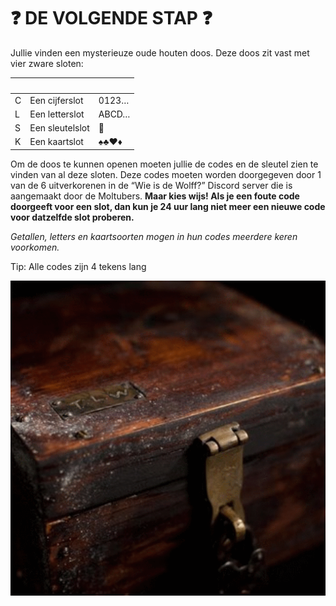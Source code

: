 # ❓ DE VOLGENDE STAP ❓

Jullie vinden een mysterieuze oude houten doos. Deze doos zit vast met vier zware sloten:

&nbsp;|&nbsp;|&nbsp;
--- | --- | ---
C | Een cijferslot  |  0123…
L | Een letterslot  |  ABCD…
S | Een sleutelslot |  🔑
K | Een kaartslot   |  ♠️♣️♥️♦️

Om de doos te kunnen openen moeten jullie de codes en de sleutel zien te vinden van al deze sloten.  Deze codes moeten
worden doorgegeven door 1 van de 6 uitverkorenen in de “Wie is de Wolff?” Discord server die is aangemaakt door de
Moltubers.  **Maar kies wijs!  Als je een foute code doorgeeft voor een slot, dan kun je 24 uur lang niet meer een nieuwe
code voor datzelfde slot proberen.**

_Getallen, letters en kaartsoorten mogen in hun codes meerdere keren voorkomen._

Tip: Alle codes zijn 4 tekens lang

![Foto van een houten kist.  Er staat TLW op gegrafeerd.](./images/kist.png)
